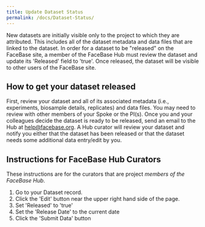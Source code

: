 ```yaml
---
title: Update Dataset Status
permalink: /docs/Dataset-Status/
---
```


New datasets are initially visible only to the project to which they are
attributed. This includes all of the dataset metadata and data files that are
linked to the dataset. In order for a dataset to be "released" on the FaceBase
site, a member of the FaceBase Hub must review the dataset and update its
'Released' field to 'true'. Once released, the dataset will be visible to
other users of the FaceBase site.

## How to get your dataset released

First, review your dataset and all of its associated metadata (i.e.,
experiments, biosample details, replicates) and data files. You may need to
review with other members of your Spoke or the PI(s). Once you and your
colleagues decide the dataset is ready to be released, send an email to the Hub
at help@facebase.org. A Hub curator will review your dataset and notify you
either that the dataset has been released or that the dataset needs some
additional data entry/edit by you.

## Instructions for FaceBase Hub Curators

These instructions are for the curators that are project *members of the FaceBase
Hub*.

1. Go to your Dataset record.
2. Click the 'Edit' button near the upper right hand side of the page.
3. Set 'Released' to 'true'
4. Set the 'Release Date' to the current date
5. Click the 'Submit Data' button
